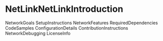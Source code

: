 # NetLinkNetLinkIntroduction
NetworkGoals
SetupInstructions
NetworkFeatures
RequiredDependencies
CodeSamples
ConfigurationDetails
ContributionInstructions
NetworkDebugging
LicenseInfo
